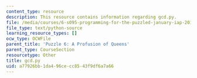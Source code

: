 ```yaml
---
content_type: resource
description: This resource contains information regarding gcd.py.
file: /media/courses/6-s095-programming-for-the-puzzled-january-iap-2018/a77926bb1da496cecc8543f9df6a7a66_gcd.py
file_type: text/python-source
learning_resource_types: []
ocw_type: OCWFile
parent_title: 'Puzzle 6: A Profusion of Queens'
parent_type: CourseSection
resourcetype: Other
title: gcd.py
uid: a77926bb-1da4-96ce-cc85-43f9df6a7a66
---
```

